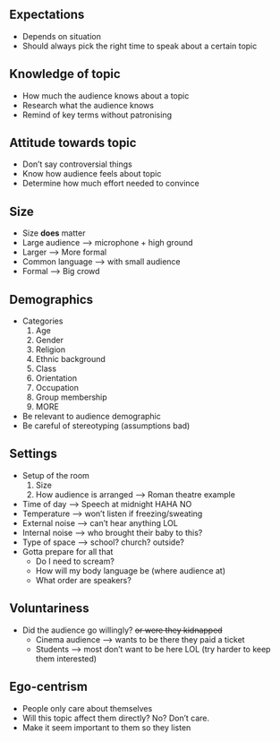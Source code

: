 
## Expectations
- Depends on situation
- Should always pick the right time to speak about a certain topic
## Knowledge of topic
- How much the audience knows about a topic
- Research what the audience knows
- Remind of key terms without patronising 
## Attitude towards topic
- Don’t say controversial things
- Know how audience feels about topic
- Determine how much effort needed to convince
## Size
- Size **does** matter
- Large audience –> microphone + high ground
- Larger –> More formal
- Common language –> with small audience
- Formal –> Big crowd
## Demographics
- Categories
	1. Age
	2. Gender
	3. Religion
	4. Ethnic background
	5. Class
	6. Orientation
	7. Occupation
	8. Group membership
	9. MORE
- Be relevant to audience demographic
- Be careful of stereotyping (assumptions bad)
## Settings
- Setup of the room
  1. Size
  2. How audience is arranged –> Roman theatre example
- Time of day –> Speech at midnight HAHA NO
- Temperature –> won’t listen if freezing/sweating
- External noise –> can’t hear anything LOL
- Internal noise –> who brought their baby to this?
- Type of space –> school? church? outside?
- Gotta prepare for all that
  - Do I need to scream?
  - How will my body language be (where audience at)
  - What order are speakers?
## Voluntariness
- Did the audience go willingly? ~~or were they kidnapped~~
  - Cinema audience –> wants to be there they paid a ticket
  - Students –> most don’t want to be here LOL (try harder to keep them interested)
## Ego-centrism
- People only care about themselves
- Will this topic affect them directly? No? Don’t care.
- Make it seem important to them so they listen
